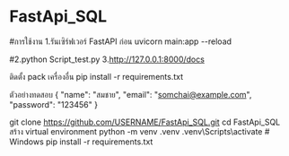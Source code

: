 # FastApi_SQL

#การใช้งาน 1.รันเซิร์ฟเวอร์ FastAPI ก่อน
uvicorn main:app --reload

#2.python Script_test.py 3.http://127.0.0.1:8000/docs

ติดตั้ง pack เครื่องอื่น pip install -r requirements.txt

ตัวอย่างทดสอบ
{
"name": "สมชาย",
"email": "somchai@example.com",
"password": "123456"
}

git clone https://github.com/USERNAME/FastApi_SQL.git
cd FastApi_SQL
สร้าง virtual environment
python -m venv .venv
.venv\Scripts\activate   # Windows
pip install -r requirements.txt